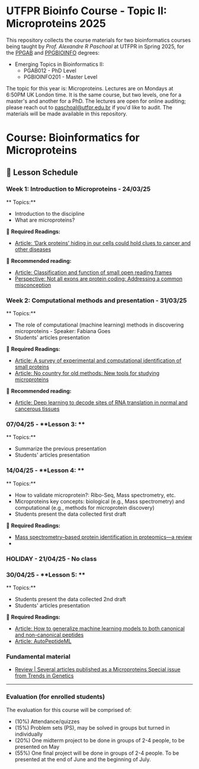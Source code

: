 # UTFPR Bioinfo Course - Topic II: Microproteins 2025

This repository collects the course materials for two bioinformatics courses being taught by *Prof. Alexandre R Paschoal* at UTFPR in Spring 2025, for the [PPGAB](https://www.utfpr.edu.br/cursos/programas-de-pos-graduacao/ppgab-cp) and [PPGBIOINFO](https://www.utfpr.edu.br/cursos/programas-de-pos-graduacao/ppgbioinfo-cp) degrees: 

* Emerging Topics in Bioinformatics II:
  * PGAB012 - PhD Level
  * PGBIOINFO201 - Master Level 

The topic for this year is: Microproteins.
Lectures are on Mondays at 6:50PM UK London time.
It is the same course, but two levels, one for a master's and another for a PhD. The lectures are open for online auditing; please reach out to paschoal@utfpr.edu.br if you'd like to audit. The materials will be made available in this repository.

# Course: Bioinformatics for Microproteins  
## 📅 Lesson Schedule  

### **Week 1: Introduction to Microproteins - 24/03/25**  
** Topics:**  
- Introduction to the discipline
- What are microproteins?  

📄 **Required Readings:**  
- [Article: ‘Dark proteins’ hiding in our cells could hold clues to cancer and other diseases](https://www.nature.com/articles/d41586-025-00217-w)

📄 **Recommended reading:**
- [Article: Classification and function of small open reading frames](https://www.nature.com/articles/nrm.2017.58)
- [Perspective: Not all exons are protein coding: Addressing a common misconception](https://www.cell.com/cell-genomics/fulltext/S2666-979X(23)00062-9)


### **Week 2: Computational methods and presentation - 31/03/25**  
** Topics:**  
- The role of computational (machine learning) methods in discovering microproteins - Speaker: Fabiana Goes 
- Students' articles presentation

📄 **Required Readings:**  
- [Article: A survey of experimental and computational identification of small proteins](https://doi.org/10.1093/bib/bbae345)
- [Article: No country for old methods: New tools for studying microproteins](https://doi.org/10.1016/j.isci.2024.108972)

📄 **Recommended reading:**
- [Article: Deep learning to decode sites of RNA translation in normal and cancerous tissues](https://www.nature.com/articles/s41467-025-56543-0)
  
### 07/04/25 - **Lesson 3: **  
** Topics:**  
- Summarize the previous presentation
- Students' articles presentation

### 14/04/25 - **Lesson 4: **  
** Topics:**  
- How to validate microprotein?: Ribo-Seq, Mass spectrometry, etc.
- Microproteins key concepts: biological (e.g., Mass spectrometry) and computational (e.g., methods for microprotein discovery)
- Students present the data collected first draft

📄 **Required Readings:**  
- [Mass spectrometry–based protein identification in proteomics—a review](https://doi.org/10.1093/bib/bbz163)
-  

### HOLIDAY - 21/04/25 - No class

### 30/04/25 - **Lesson 5: **  
** Topics:**  
- Students present the data collected 2nd draft
- Students' articles presentation
  
📄 **Required Readings:**  
- [Article: How to generalize machine learning models to both canonical and non-canonical peptides](https://chemrxiv.org/engage/chemrxiv/article-details/67d2f3ae81d2151a023d64f8)
- [Article: AutoPeptideML](https://doi.org/10.1093/bioinformatics/btae555)




### **Fundamental material**
- [Review | Several articles published as a Microproteins Special issue from Trends in Genetics](https://www.sciencedirect.com/journal/trends-in-genetics/vol/41/issue/2)

---
### Evaluation (for enrolled students)
The evaluation for this course will be comprised of:

* (10%) Attendance/quizzes
* (15%) Problem sets (PS), may be solved in groups but turned in individually
* (20%) One midterm project to be done in groups of 2-4 people, to be presented on May
* (55%) One final project will be done in groups of 2-4 people. To be presented at the end of June and the beginning of July.
